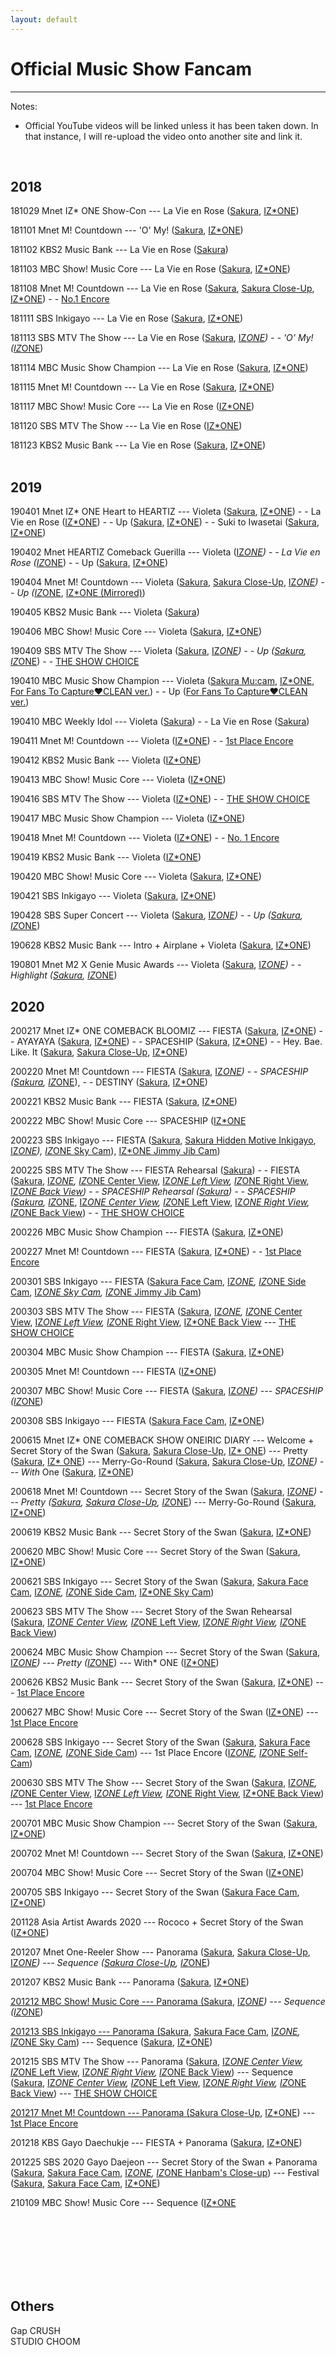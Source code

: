 ```yaml
---
layout: default
---
```

<h1>Official Music Show Fancam</h1>
<hr>

Notes:
- Official YouTube videos will be linked unless it has been taken down. In that instance, I will re-upload the video onto another site and link it.
<br>
<h2>2018</h2>
<a href="./181029.html"></a>181029 Mnet IZ* ONE Show-Con
--- La Vie en Rose (<a target="_blank" href="https://www.youtube.com/watch?v=Y3RkiW0eWwQ">Sakura</a>, <a target="_blank" href="https://www.youtube.com/watch?v=FREqbJjxFcg">IZ*ONE</a>)<br>

<a href="./181101.html"></a>181101 Mnet M! Countdown --- 'O' My! (<a target="_blank" href="https://www.youtube.com/watch?v=T2Bvxr2OTUU">Sakura</a>, <a target="_blank" href="https://www.youtube.com/watch?v=Kd4_ReNpzAM">IZ*ONE</a>)<br>

<a href="./181102.html"></a>181102 KBS2 Music Bank --- La Vie en Rose (<a target="_blank" href="https://www.youtube.com/watch?v=Hl0cKop17fU">Sakura</a>)<br>

<a href="./181103.html"></a>181103 MBC Show! Music Core --- La Vie en Rose (<a target="_blank" href="https://www.youtube.com/watch?v=XIbrYlvCvE8">Sakura</a>, <a target="_blank" href="https://www.youtube.com/watch?v=iu5aIywieVY">IZ*ONE</a>)<br>

<a href="./181108.html"></a>181108 Mnet M! Countdown --- La Vie en Rose (<a target="_blank" href="https://www.youtube.com/watch?v=nSMt0IPwAhQ">Sakura</a>, <a target="_blank" href="https://www.youtube.com/watch?v=nSMt0IPwAhQ">Sakura Close-Up</a>, <a target="_blank" href="https://www.youtube.com/watch?v=BkV4QSpVdA8">IZ*ONE</a>) - - <a target="_blank" href="https://www.youtube.com/watch?v=2KU_P2cNAg4">No.1 Encore<br>

<a href="./181111.html"></a>181111 SBS Inkigayo --- La Vie en Rose (<a target="_blank" href="https://www.youtube.com/watch?v=GtSWXUSnI7I">Sakura</a>, <a target="_blank" href="https://www.youtube.com/watch?v=py9xIsKNvMk">IZ*ONE</a>)<br>

<a href="./181113.html"></a>181113 SBS MTV The Show --- La Vie en Rose (<a target="_blank" href="https://www.youtube.com/watch?v=VNGtyPb3hZk">Sakura</a>, <a target="_blank" href="https://www.youtube.com/watch?v=StuGoFqCrlc">IZ*ONE</a>) - - 'O' My! (<a target="_blank" href="https://www.youtube.com/watch?v=p4NaHkxPC2Y">IZ*ONE</a>)<br>

<a href="./181114.html"></a>181114 MBC Music Show Champion --- La Vie en Rose (<a target="_blank" href="https://ok.ru/video/2471667829261">Sakura</a>, <a target="_blank" href="https://ok.ru/video/2471665601037">IZ*ONE</a>)<br>

<a href="./181115.html"></a>181115 Mnet M! Countdown --- La Vie en Rose (<a target="_blank" href="https://www.youtube.com/watch?v=tnDHnbk1Pds">Sakura</a>, <a target="_blank" href="https://www.youtube.com/watch?v=eLsTlxnrr-Y">IZ*ONE</a>)<br>

<a href="./181117.html"></a>181117 MBC Show! Music Core --- La Vie en Rose (<a target="_blank" href="https://www.youtube.com/watch?v=gCrjp4QYjtc">IZ*ONE</a>)<br>

<a href="./181120.html"></a>181120 SBS MTV The Show --- La Vie en Rose (<a target="_blank" href="https://www.youtube.com/watch?v=SturSY8DmbM">IZ*ONE</a>)<br>

<a href="./181123.html"></a>181123 KBS2 Music Bank --- La Vie en Rose (<a target="_blank" href="https://www.youtube.com/watch?v=b7SUoX10EhQ">Sakura</a>, <a target="_blank" href="https://www.youtube.com/watch?v=itGJS-eaLeY">IZ*ONE</a>)<br>
<br>

<h2>2019</h2>
<a href="./190401.html"></a>190401 Mnet IZ* ONE Heart to HEARTIZ --- Violeta (<a target="_blank" href="https://www.youtube.com/watch?v=m2K26HTAi_E">Sakura</a>, <a target="_blank" href="https://www.youtube.com/watch?v=lEDQIPAg2z0">IZ*ONE</a>) - - La Vie en Rose (<a target="_blank" href="https://www.youtube.com/watch?v=-1uIAEGBfOs">IZ*ONE</a>) - - Up (<a target="_blank" href="https://www.youtube.com/watch?v=YeJ9s9Xtzug">Sakura</a>, <a target="_blank" href="https://www.youtube.com/watch?v=nR7Jn8_uLvA">IZ*ONE</a>) - - Suki to Iwasetai (<a target="_blank" href="https://www.youtube.com/watch?v=bDAoIX1nyjY">Sakura</a>, <a target="_blank" href="https://www.youtube.com/watch?v=DPQ0x91Fbx8">IZ*ONE</a>) <br>

<a href="./190402.html"></a>190402 Mnet HEARTIZ Comeback Guerilla --- Violeta (<a target="_blank" href="https://www.youtube.com/watch?v=Pyu_UbL8c2s">IZ*ONE</a>) - - La Vie en Rose (<a target="_blank" href="https://www.youtube.com/watch?v=kG8BJWqo42w">IZ*ONE</a>) - - Up (<a target="_blank" href="https://www.youtube.com/watch?v=MXqG0e6wuY4">Sakura</a>, <a target="_blank" href="https://www.youtube.com/watch?v=gZzryGc_RiE">IZ*ONE</a>)<br>

<a href="./190404.html"></a>190404 Mnet M! Countdown --- Violeta (<a target="_blank" href="https://www.youtube.com/watch?v=sDBPKy5jHRY">Sakura</a>, <a target="_blank" href="https://www.youtube.com/watch?v=W0hntlJHAXY">Sakura Close-Up</a>, <a target="_blank" href="https://www.youtube.com/watch?v=cuhbuxmNRpY">IZ*ONE</a>) - - Up (<a target="_blank" href="https://www.youtube.com/watch?v=x73DIPwineM">IZ*ONE</a>, <a target="_blank" href="https://ok.ru/video/2471827999245">IZ*ONE (Mirrored)</a>)<br>

<a href="./190405.html"></a>190405 KBS2 Music Bank --- Violeta (<a target="_blank" href="https://www.youtube.com/watch?v=KDfebdR8XyM">Sakura</a>)<br>

<a href="./190406.html"></a>190406 MBC Show! Music Core --- Violeta (<a target="_blank" href="https://www.youtube.com/watch?v=sNhpb44kKhU">Sakura</a>, <a target="_blank" href="https://www.youtube.com/watch?v=yb9aV833W64">IZ*ONE</a>)<br>

<a href="./190409.html"></a>190409 SBS MTV The Show --- Violeta (<a target="_blank" href="https://www.youtube.com/watch?v=6Sd9oOgcCas">Sakura</a>, <a target="_blank" href="https://www.youtube.com/watch?v=HDJiuSF1NWM">IZ*ONE</a>) - - Up (<a target="_blank" href="https://twitter.com/TheKpop/status/1116577017040781312">Sakura</a>, <a target="_blank" href="https://www.youtube.com/watch?v=iL5XB5jzwHY">IZ*ONE</a>) - - <a target="_blank" href="https://www.youtube.com/watch?v=DnO8b-QJa0s">THE SHOW CHOICE</a><br>

<a href="./190410.html"></a>190410 MBC Music Show Champion --- Violeta (<a target="_blank" href="https://www.youtube.com/watch?v=yHcZMCI78Q0">Sakura Mu:cam</a>, <a target="_blank" href="https://www.youtube.com/watch?v=puYU5lCRV7w">IZ*ONE</a>, <a target="_blank" href="https://www.youtube.com/watch?v=IgnnSnxAodA">For Fans To Capture♥CLEAN ver.</a>) - - Up (<a target="_blank" href="https://ok.ru/video/2485147732493">For Fans To Capture♥CLEAN ver.</a>)<br>

<a href="./190410.html"></a>190410 MBC Weekly Idol --- Violeta (<a target="_blank" href="https://ok.ru/video/2485149305357">Sakura</a>) - - La Vie en Rose (<a target="_blank" href="https://ok.ru/video/2485149436429">Sakura</a>)<br>
  
<a href="./190411.html"></a>190411 Mnet M! Countdown --- Violeta (<a target="_blank" href="https://www.youtube.com/watch?v=3Qor5B6BhcU">IZ*ONE</a>) - - <a target="_blank" href="https://www.youtube.com/watch?v=-Q4AheTV0Rg">1st Place Encore</a><br>

<a href="./190412.html"></a>190412 KBS2 Music Bank --- Violeta (<a target="_blank" href="https://www.youtube.com/watch?v=Hf2fy7TeL-g">IZ*ONE</a>)<br>

<a href="./190413.html"></a>190413 MBC Show! Music Core --- Violeta (<a target="_blank" href="https://www.youtube.com/watch?v=eTf8XLLwTz4">IZ*ONE</a>)<br>

<a href="./190416.html"></a>190416 SBS MTV The Show --- Violeta (<a target="_blank" href="https://www.youtube.com/watch?v=x2EJGte0oik">IZ*ONE</a>) - - <a target="_blank" href="https://www.youtube.com/watch?v=DDx8hg61uz0">THE SHOW CHOICE</a><br>

<a href="./190417.html"></a>190417 MBC Music Show Champion --- Violeta (<a target="_blank" href="https://www.youtube.com/watch?v=2qffU0cU1a4">IZ*ONE</a>)<br>

<a href="./190418.html"></a>190418 Mnet M! Countdown --- Violeta (<a target="_blank" href="https://www.youtube.com/watch?v=gwS9M6_m4OI">IZ*ONE</a>) - - <a target="_blank" href="https://www.youtube.com/watch?v=Eya38Y69PQY">No. 1 Encore</a><br>

<a href="./190419.html"></a>190419 KBS2 Music Bank --- Violeta (<a target="_blank" href="https://www.youtube.com/watch?v=R5R0-U844XI">IZ*ONE</a>)<br> 

<a href="./190420.html"></a>190420 MBC Show! Music Core --- Violeta (<a target="_blank" href="https://www.youtube.com/watch?v=NCcXjqtydXA">Sakura</a>, <a target="_blank" href="https://www.youtube.com/watch?v=ytsjiExWc3s">IZ*ONE</a>)<br>

<a href="./190421.html"></a>190421 SBS Inkigayo --- Violeta (<a target="_blank" href="https://www.youtube.com/watch?v=0Iqj8UxAN-M">Sakura</a>, <a target="_blank" href="https://www.youtube.com/watch?v=iynz5PsmAjU">IZ*ONE</a>)<br>

<a href="./190428.html"></a>190428 SBS Super Concert --- Violeta (<a target="_blank" href="https://www.youtube.com/watch?v=E7Hc1AYF_BQ">Sakura</a>, <a target="_blank" href="https://www.youtube.com/watch?v=JnlEZ6dHoo8">IZ*ONE</a>) - - Up (<a target="_blank" href="https://www.youtube.com/watch?v=EcmsEWMJS0g">Sakura</a>, <a target="_blank" href="https://www.youtube.com/watch?v=eorCy7WEfvw">IZ*ONE</a>)<br>

<a href="./190628.html"></a>190628 KBS2 Music Bank --- Intro + Airplane + Violeta (<a target="_blank" href="https://www.youtube.com/watch?v=evhL6ZE4Iq0">Sakura</a>, <a target="_blank" href="https://www.youtube.com/watch?v=7Crq9Gpwx8A">IZ*ONE</a>) <br>

<a href="./190801.html"></a>190801 Mnet M2 X Genie Music Awards --- Violeta (<a target="_blank" href="https://www.youtube.com/watch?v=Hpp1oMorYNI">Sakura</a>, <a target="_blank" href="https://www.youtube.com/watch?v=kvQl6alxhn4">IZ*ONE</a>) - - Highlight (<a target="_blank" href="https://www.youtube.com/watch?v=waWpOPLZPMU">Sakura</a>, <a target="_blank" href="https://www.youtube.com/watch?v=DA3PzJs697E">IZ*ONE</a>)<br>

<h2>2020</h2>
<a href="./200217.html"></a>200217 Mnet IZ* ONE COMEBACK BLOOMIZ --- FIESTA (<a target="_blank" href="https://www.youtube.com/watch?v=vpQdW_3Wfac">Sakura</a>, <a target="_blank" href="https://www.youtube.com/watch?v=XEhwvuOBlCA">IZ*ONE</a>) - - AYAYAYA (<a target="_blank" href="https://www.youtube.com/watch?v=7zYYp1aB8Iw">Sakura</a>, <a target="_blank" href="https://www.youtube.com/watch?v=Vm2qS4wrORY">IZ*ONE</a>) - - SPACESHIP (<a target="_blank" href="https://www.youtube.com/watch?v=mOrTfGtpzRc">Sakura</a>, <a target="_blank" href="https://www.youtube.com/watch?v=VoygiMvulIs">IZ*ONE</a>) - - Hey. Bae. Like. It (<a target="_blank" href="https://www.youtube.com/watch?v=H83yBPIw61k">Sakura</a>, <a target="_blank" href="https://www.youtube.com/watch?v=Qb2r9h-cDw8">Sakura Close-Up</a>, <a target="_blank" href="https://www.youtube.com/watch?v=WUs7tESQFuA">IZ*ONE</a>)<br>

<a href="./200220.html"></a>200220 Mnet M! Countdown --- FIESTA (<a target="_blank" href="https://www.youtube.com/watch?v=UETG8syaOW4">Sakura</a>, <a target="_blank" href="https://www.youtube.com/watch?v=hC_yoargvOU">IZ*ONE</a>) - - SPACESHIP (<a target="_blank" href="https://www.youtube.com/watch?v=d4tUwCZG6pA">Sakura</a>, <a target="_blank" href="https://www.youtube.com/watch?v=JG-KjvY19gY">IZ*ONE</a>), - - DESTINY (<a target="_blank" href="https://www.youtube.com/watch?v=W5O95bPP0F0">Sakura</a>, <a target="_blank" href="https://www.youtube.com/watch?v=hMCtxz_8hls">IZ*ONE</a>)<br>
  
<a href="./200221.html"></a>200221 KBS2 Music Bank --- FIESTA (<a target="_blank" href="https://www.youtube.com/watch?v=t2Jh4uY3K2w">Sakura</a>, <a target="_blank" href="https://www.youtube.com/watch?v=qNCEIGCb3yM">IZ*ONE</a>)<br>
  
<a href="./200222.html"></a>200222 MBC Show! Music Core --- SPACESHIP (<a target="_blank" href="https://www.youtube.com/watch?v=a2LTH6VZN84">IZ*ONE</a><br>
  
<a href="./200223.html"></a>200223 SBS Inkigayo --- FIESTA (<a target="_blank" href="https://www.youtube.com/watch?v=_FaaybcEPbQ">Sakura</a>, <a target="_blank" href="https://www.youtube.com/watch?v=8Mq8Q37iWZQ">Sakura Hidden Motive Inkigayo</a>, <a target="_blank" href="https://www.youtube.com/watch?v=vw3iFRxO0ZE">IZ*ONE</a>), <a target="_blank" href="https://www.youtube.com/watch?v=jVVl-rVG4Gg">IZ*ONE Sky Cam</a>), <a target="_blank" href="https://www.youtube.com/watch?v=7uKgDG_WaEs">IZ*ONE Jimmy Jib Cam</a>) <br>
  
<a href="./200225.html"></a>200225 SBS MTV The Show --- FIESTA Rehearsal (<a target="_blank" href="https://ok.ru/video/3343499725325">Sakura</a>) - - FIESTA (<a target="_blank" href="https://ok.ru/video/3343535245837">Sakura</a>, <a target="_blank" href="https://www.youtube.com/watch?v=C7FHQc3tUbI">IZ*ONE</a>, <a target="_blank" href="https://ok.ru/video/3343532296717">IZ*ONE Center View</a>, <a target="_blank" href="https://ok.ru/video/3343532100109">IZ*ONE Left View</a>, <a target="_blank" href="https://ok.ru/video/3343532231181">IZ*ONE Right View</a>, <a target="_blank" href="https://ok.ru/video/3343532165645">IZ*ONE Back View</a>) - - SPACESHIP Rehearsal (<a target="_blank" href="https://ok.ru/video/3343505885709">Sakura</a>) - - SPACESHIP (<a target="_blank" href="https://ok.ru/video/3343534983693">Sakura</a>, <a target="_blank" href="https://www.youtube.com/watch?v=-ihMa2_WKW4">IZ*ONE</a>, <a target="_blank" href="https://ok.ru/video/3343532755469">IZ*ONE Center View</a>, <a target="_blank" href="https://ok.ru/video/3343532886541">IZ*ONE Left View</a>, <a target="_blank" href="https://ok.ru/video/3343532821005">IZ*ONE Right View</a>, <a target="_blank" href="https://ok.ru/video/3343532952077">IZ*ONE Back View</a>) - - <a target="_blank" href="https://www.youtube.com/watch?v=dRjPhhjJHo4">THE SHOW CHOICE</a><br>
  
<a href="./200226.html"></a>200226 MBC Music Show Champion --- FIESTA (<a target="_blank" href="https://www.youtube.com/watch?v=NAvSwDBqPWo">Sakura</a>, <a target="_blank" href="https://www.youtube.com/watch?v=7Nj-hf-L6ug">IZ*ONE</a>)<br>
  
<a href="./200227.html"></a>200227 Mnet M! Countdown --- FIESTA (<a target="_blank" href="https://www.youtube.com/watch?v=vvwR1KinlHE">Sakura</a>, <a target="_blank" href="https://www.youtube.com/watch?v=zwHfn2ULgIA">IZ*ONE</a>) - - <a target="_blank" href="https://www.youtube.com/watch?v=Zgowsl45oDI">1st Place Encore</a><br>
  
<a href="./200301.html"></a>200301 SBS Inkigayo --- FIESTA (<a target="_blank" href="https://www.youtube.com/watch?v=fZ4reyA5PS8">Sakura Face Cam</a>, <a target="_blank" href="https://www.youtube.com/watch?v=0z-WHyT_tXU">IZ*ONE</a>, <a target="_blank" href="https://www.youtube.com/watch?v=t9zhDs2Yomo">IZ*ONE Side Cam</a>, <a target="_blank" href="https://www.youtube.com/watch?v=LZVZNPiX8C8">IZ*ONE Sky Cam</a>, <a target="_blank" href="https://www.youtube.com/watch?v=wyuPG4JDKB4">IZ*ONE Jimmy Jib Cam</a>) <br>
  
<a href="./200303.html"></a>200303 SBS MTV The Show --- FIESTA (<a target="_blank" href="https://ok.ru/video/3343530985997">Sakura</a>, <a target="_blank" href="https://www.youtube.com/watch?v=4nPG54QFP1U">IZ*ONE</a>, <a target="_blank" href="https://ok.ru/video/3343531313677">IZ*ONE Center View</a>, <a target="_blank" href="https://ok.ru/video/3343531444749">IZ*ONE Left View</a>, <a target="_blank" href="https://ok.ru/video/3343531379213">IZ*ONE Right View</a>, <a target="_blank" href="https://ok.ru/video/3343531248141">IZ*ONE Back View</a> --- <a target="_blank" href="https://www.youtube.com/watch?v=JLu0bmk2Brk">THE SHOW CHOICE</a><br>
  
<a href="./200304.html"></a>200304 MBC Music Show Champion --- FIESTA (<a target="_blank" href="https://www.youtube.com/watch?v=ugsOn3T5RDs">Sakura</a>, <a target="_blank" href="https://www.youtube.com/watch?v=rS9i2RmNrec">IZ*ONE</a>)<br>
  
<a href="./200305.html"></a>200305 Mnet M! Countdown --- FIESTA (<a target="_blank" href="https://www.youtube.com/watch?v=ELU_YLPDCY8">IZ*ONE</a>)<br>
  
<a href="./200307.html"></a>200307 MBC Show! Music Core --- FIESTA (<a target="_blank" href="https://www.youtube.com/watch?v=yR9d4HLyebU">Sakura</a>, <a target="_blank" href="https://www.youtube.com/watch?v=FLUcocSIxCk">IZ*ONE</a>) --- SPACESHIP (<a target="_blank" href="https://www.youtube.com/watch?v=9hSXV4fNdYY">IZ*ONE</a>)<br>
  
<a href="./200308.html"></a>200308 SBS Inkigayo --- FIESTA (<a target="_blank" href="https://www.youtube.com/watch?v=hp6uq7N-_cc">Sakura Face Cam</a>, <a target="_blank" href="https://www.youtube.com/watch?v=g-CANwH3i4o">IZ*ONE</a>) <br>
  
<a href="./200615.html"></a>200615 Mnet IZ* ONE COMEBACK SHOW ONEIRIC DIARY --- Welcome + Secret Story of the Swan (<a target="_blank" href="https://www.youtube.com/watch?v=nItEIw2F0dI">Sakura</a>, <a target="_blank" href="https://www.youtube.com/watch?v=J19LItApO7s">Sakura Close-Up</a>, <a target="_blank" href="https://www.youtube.com/watch?v=A_ZDsM8QtOc">IZ* ONE</a>) --- Pretty (<a target="_blank" href="https://www.youtube.com/watch?v=WkB-SrmDPsM">Sakura</a>, <a target="_blank" href="https://www.youtube.com/watch?v=f1dCUGTaSSA">IZ* ONE</a>) --- Merry-Go-Round (<a target="_blank" href="https://www.youtube.com/watch?v=oQQ6aQVxqIo">Sakura</a>, <a target="_blank" href="https://www.youtube.com/watch?v=74r9rGOhHUU">Sakura Close-Up</a>, <a target="_blank" href="https://www.youtube.com/watch?v=C1dCbs58j0k">IZ*ONE</a>) --- With* One (<a target="_blank" href="https://www.youtube.com/watch?v=NWF84Jv3qxk">Sakura</a>, <a target="_blank" href="https://www.youtube.com/watch?v=CKVOGsgRldc">IZ*ONE</a>)<br>
  
<a href="./200618.html"></a>200618 Mnet M! Countdown --- Secret Story of the Swan (<a target="_blank" href="https://www.youtube.com/watch?v=HzQr6aEGJGg">Sakura</a>, <a target="_blank" href="https://www.youtube.com/watch?v=sg_VGJC1avc">IZ*ONE</a>) --- Pretty (<a target="_blank" href="https://www.youtube.com/watch?v=-VUYpuBKWFM">Sakura</a>, <a target="_blank" href="https://www.youtube.com/watch?v=ITMDEx5yxvg">Sakura Close-Up</a>, <a target="_blank" href="https://www.youtube.com/watch?v=KvCaLa8Ef-w">IZ*ONE</a>) --- Merry-Go-Round (<a target="_blank" href="https://www.youtube.com/watch?v=eKjN-hfgZyk">Sakura</a>, <a target="_blank" href="https://www.youtube.com/watch?v=SYOaZPVEA9M">IZ*ONE</a>)<br>
  
<a href="./200619.html"></a>200619 KBS2 Music Bank --- Secret Story of the Swan (<a target="_blank" href="https://www.youtube.com/watch?v=vOUypc8iWKM">Sakura</a>, <a target="_blank" href="https://www.youtube.com/watch?v=uxMY4izvi6s">IZ*ONE</a>)<br>
  
<a href="./200620.html"></a>200620 MBC Show! Music Core --- Secret Story of the Swan (<a target="_blank" href="https://www.youtube.com/watch?v=s_5lzlnPDiw">Sakura</a>, <a target="_blank" href="https://www.youtube.com/watch?v=b1GMc5ET84U">IZ*ONE</a>)<br>
  
<a href="./200621.html"></a>200621 SBS Inkigayo --- Secret Story of the Swan (<a target="_blank" href="https://www.youtube.com/watch?v=HNkaeXy9Vsc">Sakura</a>, <a target="_blank" href="https://www.youtube.com/watch?v=0HCGNpP9BfM">Sakura Face Cam</a>, <a target="_blank" href="https://www.youtube.com/watch?v=XzTneHg1M0o">IZ*ONE</a>, <a target="_blank" href="https://www.youtube.com/watch?v=dwmym3D8Ea4">IZ*ONE Side Cam</a>, <a target="_blank" href="https://www.youtube.com/watch?v=N1ZWJNmsA8Q">IZ*ONE Sky Cam</a>)<br>
  
<a href="./200623.html"></a>200623 SBS MTV The Show --- Secret Story of the Swan Rehearsal (<a target="_blank" href="https://ok.ru/video/3343659895309">Sakura</a>, <a target="_blank" href="https://ok.ru/video/3343654390285">IZ*ONE Center View</a>, <a target="_blank" href="https://ok.ru/video/3343654521357">IZ*ONE Left View</a>, <a target="_blank" href="https://ok.ru/video/3343654324749">IZ*ONE Right View</a>, <a target="_blank" href="https://ok.ru/video/3343654586893">IZ*ONE Back View</a>)
  
<a href="./200624.html"></a>200624 MBC Music Show Champion --- Secret Story of the Swan (<a target="_blank" href="https://www.youtube.com/watch?v=wmLlE5xAeDE">Sakura</a>, <a target="_blank" href="https://www.youtube.com/watch?v=lwECLMYGh34">IZ*ONE</a>) --- Pretty (<a target="_blank" href="https://www.youtube.com/watch?v=ZHYN8yQw4_c">IZ*ONE</a>) --- With* ONE (<a target="_blank" href="https://www.youtube.com/watch?v=0_Zk-JV4N50">IZ*ONE</a>)<br>
  
<a href="./200626.html"></a>200626 KBS2 Music Bank --- Secret Story of the Swan (<a target="_blank" href="https://www.youtube.com/watch?v=Ks6GkAtxHes">Sakura</a>, <a target="_blank" href="https://www.youtube.com/watch?v=eisUKGNzIO0">IZ*ONE</a>) --- <a target="_blank" href="https://www.youtube.com/watch?v=ia6zmUhPO_Q">1st Place Encore</a><br>
  
<a href="./200627.html"></a>200627 MBC Show! Music Core --- Secret Story of the Swan (<a target="_blank" href="https://www.youtube.com/watch?v=ne5heyNQodE">IZ*ONE</a>) --- <a target="_blank" href="https://www.youtube.com/watch?v=bjPVEWoGf0I">1st Place Encore</a><br>
  
<a href="./200628.html"></a>200628 SBS Inkigayo --- Secret Story of the Swan (<a target="_blank" href="https://www.youtube.com/watch?v=yrDbj4eJ9-k">Sakura</a>, <a target="_blank" href="https://www.youtube.com/watch?v=feuuEB2tXzg">Sakura Face Cam</a>, <a target="_blank" href="https://www.youtube.com/watch?v=IHZLHyq-QCU">IZ*ONE</a>, <a target="_blank" href="https://www.youtube.com/watch?v=rb2uuKI8ndA">IZ*ONE Side Cam</a>) --- 1st Place Encore (<a target="_blank" href="https://www.youtube.com/watch?v=bXKkOUtvaw8">IZ*ONE</a>, <a target="_blank" href="https://www.youtube.com/watch?v=n-m9apdZfqk">IZ*ONE Self-Cam</a>)<br>
  
<a href="./200630.html"></a>200630 SBS MTV The Show --- Secret Story of the Swan (<a target="_blank" href="https://ok.ru/video/3343708326413">Sakura</a>, <a target="_blank" href="https://www.youtube.com/watch?v=S62LeaSBgj0">IZ*ONE</a>, <a target="_blank" href="https://ok.ru/video/3343708523021">IZ*ONE Center View</a>, <a target="_blank" href="https://ok.ru/video/3343708457485">IZ*ONE Left View</a>, <a target="_blank" href="https://ok.ru/video/3343708588557">IZ*ONE Right View</a>, <a target="_blank" href="https://ok.ru/video/3343708391949">IZ*ONE Back View</a>) --- <a target="_blank" href="https://www.youtube.com/watch?v=cFLuauhYEWc">1st Place Encore</a><br>
  
<a href="./200701.html"></a>200701 MBC Music Show Champion --- Secret Story of the Swan (<a target="_blank" href="https://www.youtube.com/watch?v=nc3LF19q2aA">Sakura</a>, <a target="_blank" href="https://www.youtube.com/watch?v=CKnc1gB-FzI">IZ*ONE</a>)<br>
  
<a href="./200702.html"></a>200702 Mnet M! Countdown --- Secret Story of the Swan (<a target="_blank" href="https://www.youtube.com/watch?v=5HPgVxARBrI">Sakura</a>, <a target="_blank" href="https://www.youtube.com/watch?v=biWDo9wt21o">IZ*ONE</a>)<br>
  
<a href="./200704.html"></a>200704 MBC Show! Music Core --- Secret Story of the Swan (<a target="_blank" href="https://www.youtube.com/watch?v=YUkVzndBM6k">IZ*ONE</a>)<br>
  
<a href="./200705.html"></a>200705 SBS Inkigayo --- Secret Story of the Swan (<a target="_blank" href="https://www.youtube.com/watch?v=QsAs9QB2ZYs">Sakura Face Cam</a>, <a target="_blank" href="https://www.youtube.com/watch?v=5-jmVTpAyDM">IZ*ONE</a>)<br>
  
<a href="./201128.html"></a>201128 Asia Artist Awards 2020 --- Rococo + Secret Story of the Swan (<a target="_blank" href="https://www.youtube.com/watch?v=S-y5ASKe09M">IZ*ONE</a>)<br>
  
<a href="./201207.html"></a>201207 Mnet One-Reeler Show --- Panorama (<a target="_blank" href="https://www.youtube.com/watch?v=7hDDBy58kGQ">Sakura</a>, <a target="_blank" href="https://www.youtube.com/watch?v=9O6NM2b1lBc">Sakura Close-Up</a>, <a target="_blank" href="https://www.youtube.com/watch?v=7UJELUi1MVI">IZ*ONE</a>) --- Sequence (<a target="_blank" href="https://www.youtube.com/watch?v=CFXWBQW2cQM">Sakura Close-Up</a>, <a target="_blank" href="https://www.youtube.com/watch?v=hBlLaEt1VjI">IZ*ONE</a>)<br>
  
<a href="./201211.html"></a>201207 KBS2 Music Bank --- Panorama (<a target="_blank" href="https://www.youtube.com/watch?v=dZvgzGZ_AJE">Sakura</a>, <a target="_blank" href="https://www.youtube.com/watch?v=hAgn6Rin_vA">IZ*ONE</a>)<br>
  
<a href="./201212.html">201212 MBC Show! Music Core --- Panorama (<a target="_blank" href="https://www.youtube.com/watch?v=ORKUzpOvqG0">Sakura</a>, <a target="_blank" href="https://www.youtube.com/watch?v=Nxc09HzFKu8">IZ*ONE</a>)</a> --- Sequence (<a target="_blank" href="https://www.youtube.com/watch?v=sx8Zahxd7r8">IZ*ONE</a>)<br>
  
<a href="./201213.html">201213 SBS Inkigayo --- Panorama (<a target="_blank" href="https://www.youtube.com/watch?v=F9a8AIgdj2o">Sakura</a>, <a target="_blank" href="https://www.youtube.com/watch?v=QnpspHH1lL0">Sakura Face Cam</a>, <a target="_blank" href="https://www.youtube.com/watch?v=IL4OJuvxwDo">IZ*ONE</a>, <a target="_blank" href="https://www.youtube.com/watch?v=I2FKxGL4klE">IZ*ONE Sky Cam</a>) --- Sequence (<a target="_blank" href="https://www.youtube.com/watch?v=occNVeRPVVQ">Sakura</a>, <a target="_blank" href="https://www.youtube.com/watch?v=PBYwbh6x9Uk">IZ*ONE</a>)<br>
  
<a href="./201215.html"></a>201215 SBS MTV The Show --- Panorama (<a target="_blank" href="https://ok.ru/video/3343751973389">Sakura</a>, <a target="_blank" href="https://ok.ru/video/3343752038925">IZ*ONE Center View</a>, <a target="_blank" href="https://ok.ru/video/3343751907853">IZ*ONE Left View</a>, <a target="_blank" href="https://ok.ru/video/3343751776781">IZ*ONE Right View</a>, <a target="_blank" href="https://ok.ru/video/3343751842317">IZ*ONE Back View</a>) --- Sequence (<a target="_blank" href="https://ok.ru/video/3343756560909">Sakura</a>, <a target="_blank" href="https://ok.ru/video/3343756626445">IZ*ONE Center View</a>, <a target="_blank" href="https://ok.ru/video/3343756823053">IZ*ONE Left View</a>, <a target="_blank" href="https://ok.ru/video/3343756691981">IZ*ONE Right View</a>, <a target="_blank" href="https://ok.ru/video/3343756757517">IZ*ONE Back View</a>) --- <a target="_blank" href="https://www.youtube.com/watch?v=9lmNYDkmEiQ">THE SHOW CHOICE</a><br>
  
<a href="./201217.html">201217 Mnet M! Countdown --- Panorama (<a target="_blank" href="https://www.youtube.com/watch?v=KHouvKWwYWc">Sakura Close-Up</a>, <a target="_blank" href="https://www.youtube.com/watch?v=hjlyaPid_2I">IZ*ONE</a>) --- <a target="_blank" href="https://www.youtube.com/watch?v=H9eo3PXmHLg">1st Place Encore</a><br>
  
<a href="./201218.html"></a>201218 KBS Gayo Daechukje --- FIESTA + Panorama (<a target="_blank" href="https://www.youtube.com/watch?v=0YNHrN-u2gI">Sakura</a>, <a target="_blank" href="https://www.youtube.com/watch?v=uwvua_pZRbU">IZ*ONE</a>)<br>
  
<a href="./201225.html"></a>201225 SBS 2020 Gayo Daejeon --- Secret Story of the Swan + Panorama (<a target="_blank" href="https://www.youtube.com/watch?v=ObUvaqNnIk0">Sakura</a>, <a target="_blank" href="https://www.youtube.com/watch?v=m38KwVUQRfU">Sakura Face Cam</a>, <a target="_blank" href="https://www.youtube.com/watch?v=MVD97yoljcw">IZ*ONE</a>, <a target="_blank" href="https://www.youtube.com/watch?v=wVYkQp9VaXo">IZ*ONE Hanbam's Close-up</a>) --- Festival (<a target="_blank" href="https://www.youtube.com/watch?v=YQSKubTGzs8">Sakura</a>, <a target="_blank" href="https://www.youtube.com/watch?v=nTmIebbZYI4">Sakura Face Cam</a>, <a target="_blank" href="https://www.youtube.com/watch?v=IzQAvJDcZDw">IZ*ONE</a>)<br>
  
<a href="./210109.html"></a>210109 MBC Show! Music Core --- Sequence (<a target="_blank" href="https://www.youtube.com/watch?v=4IlmctGiYfo">IZ*ONE</a><br>
  
<a href="./20.html"></a><br>
<a href="./20.html"></a><br>
<a href="./20.html"></a><br>
<a href="./20.html"></a><br>
<a href="./20.html"></a><br>
<a href="./20.html"></a><br>

<h2>Others</h2>
<a href="./gap crush.html"></a>Gap CRUSH<br>
<a href="./studio choom.html"></a>STUDIO CHOOM<br>
<a href="./20.html"></a><br>
<a href="./20.html"></a><br>
